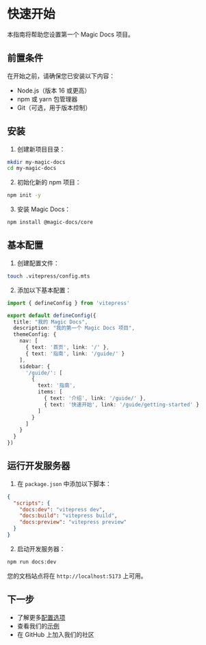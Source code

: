 # 快速开始

本指南将帮助您设置第一个 Magic Docs 项目。

## 前置条件

在开始之前，请确保您已安装以下内容：

- Node.js（版本 16 或更高）
- npm 或 yarn 包管理器
- Git（可选，用于版本控制）

## 安装

1. 创建新项目目录：

```bash
mkdir my-magic-docs
cd my-magic-docs
```

2. 初始化新的 npm 项目：

```bash
npm init -y
```

3. 安装 Magic Docs：

```bash
npm install @magic-docs/core
```

## 基本配置

1. 创建配置文件：

```bash
touch .vitepress/config.mts
```

2. 添加以下基本配置：

```typescript
import { defineConfig } from 'vitepress'

export default defineConfig({
  title: "我的 Magic Docs",
  description: "我的第一个 Magic Docs 项目",
  themeConfig: {
    nav: [
      { text: '首页', link: '/' },
      { text: '指南', link: '/guide/' }
    ],
    sidebar: {
      '/guide/': [
        {
          text: '指南',
          items: [
            { text: '介绍', link: '/guide/' },
            { text: '快速开始', link: '/guide/getting-started' }
          ]
        }
      ]
    }
  }
})
```

## 运行开发服务器

1. 在 `package.json` 中添加以下脚本：

```json
{
  "scripts": {
    "docs:dev": "vitepress dev",
    "docs:build": "vitepress build",
    "docs:preview": "vitepress preview"
  }
}
```

2. 启动开发服务器：

```bash
npm run docs:dev
```

您的文档站点将在 `http://localhost:5173` 上可用。

## 下一步

- 了解更多[配置选项](/zh/guide/configuration)
- 查看我们的[示例](/zh/examples/)
- 在 GitHub 上加入我们的社区 